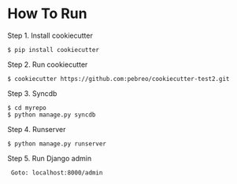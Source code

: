 How To Run
==========

Step 1. Install cookiecutter
   
    $ pip install cookiecutter      

Step 2. Run cookiecutter 

    $ cookiecutter https://github.com:pebreo/cookiecutter-test2.git

Step 3. Syncdb
    
	$ cd myrepo
	$ python manage.py syncdb

Step 4. Runserver
    
	$ python manage.py runserver

Step 5. Run Django admin
 
     Goto: localhost:8000/admin